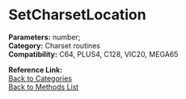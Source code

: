 # SetCharsetLocation

**Parameters:** number;  
**Category:** Charset routines  
**Compatibility:** C64,  PLUS4, C128, VIC20, MEGA65  

**Reference Link:**  
[Back to Categories](../categories/charset_routines.md)  
[Back to Methods List](../../SUMMARY.md)
